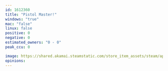 ```yaml
---
id: 1612360
title: "Pistol Master!"
windows: "true"
mac: "false"
linux: false
positive: 0
negative: 0
estimated_owners: "0 - 0"
peak_ccu: 0

image: https://shared.akamai.steamstatic.com/store_item_assets/steam/apps/1612360/header.jpg?t=1643321084
opinions:
---
```

